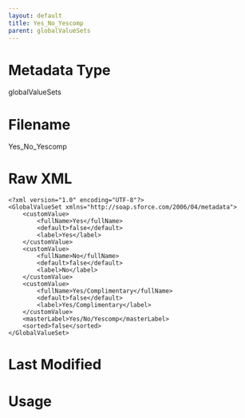 ```yaml
---
layout: default
title: Yes_No_Yescomp
parent: globalValueSets
---
```

# Metadata Type
globalValueSets


# Filename 
Yes_No_Yescomp


# Raw XML
```
<?xml version="1.0" encoding="UTF-8"?>
<GlobalValueSet xmlns="http://soap.sforce.com/2006/04/metadata">
    <customValue>
        <fullName>Yes</fullName>
        <default>false</default>
        <label>Yes</label>
    </customValue>
    <customValue>
        <fullName>No</fullName>
        <default>false</default>
        <label>No</label>
    </customValue>
    <customValue>
        <fullName>Yes/Complimentary</fullName>
        <default>false</default>
        <label>Yes/Complimentary</label>
    </customValue>
    <masterLabel>Yes/No/Yescomp</masterLabel>
    <sorted>false</sorted>
</GlobalValueSet>
```


# Last Modified


# Usage
